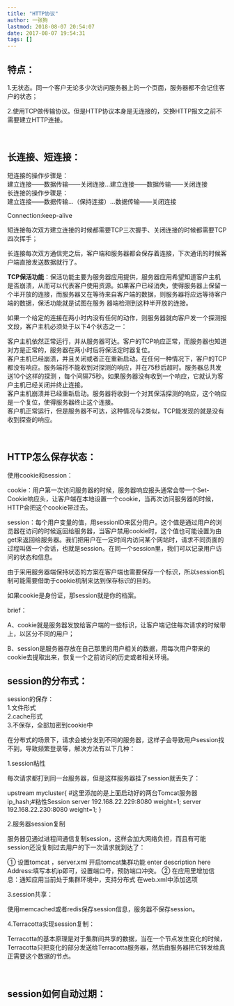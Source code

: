 ```yaml
---
title: "HTTP协议"
author: 一张狗
lastmod: 2018-08-07 20:54:07
date: 2017-08-07 19:54:31
tags: []
---
```




## 特点：

1.无状态。同一个客户无论多少次访问服务器上的一个页面，服务器都不会记住客户的状态；

2.使用TCP做传输协议。但是HTTP协议本身是无连接的，交换HTTP报文之前不需要建立HTTP连接。

 


## 长连接、短连接：

短连接的操作步骤是：  
 建立连接——数据传输——关闭连接…建立连接——数据传输——关闭连接  
 长连接的操作步骤是：  
 建立连接——数据传输…（保持连接）…数据传输——关闭连接

Connection:keep-alive

短连接每次双方建立连接的时候都需要TCP三次握手、关闭连接的时候都需要TCP四次挥手；

长连接每次双方通信完之后，客户端和服务器都会保存着连接，下次通讯的时候客户端直接发送数据就行了。

**TCP保活功能**：保活功能主要为服务器应用提供，服务器应用希望知道客户主机是否崩溃，从而可以代表客户使用资源。如果客户已经消失，使得服务器上保留一个半开放的连接，而服务器又在等待来自客户端的数据，则服务器将应远等待客户端的数据，保活功能就是试图在服务 器端检测到这种半开放的连接。

如果一个给定的连接在两小时内没有任何的动作，则服务器就向客户发一个探测报文段，客户主机必须处于以下4个状态之一：

客户主机依然正常运行，并从服务器可达。客户的TCP响应正常，而服务器也知道对方是正常的，服务器在两小时后将保活定时器复位。  
 客户主机已经崩溃，并且关闭或者正在重新启动。在任何一种情况下，客户的TCP都没有响应。服务端将不能收到对探测的响应，并在75秒后超时。服务器总共发送10个这样的探测 ，每个间隔75秒。如果服务器没有收到一个响应，它就认为客户主机已经关闭并终止连接。  
 客户主机崩溃并已经重新启动。服务器将收到一个对其保活探测的响应，这个响应是一个复位，使得服务器终止这个连接。  
 客户机正常运行，但是服务器不可达，这种情况与2类似，TCP能发现的就是没有收到探查的响应。

 


## HTTP怎么保存状态：

使用cookie和session：

cookie：用户第一次访问服务器的时候，服务器响应报头通常会带一个Set-Cookie响应头，让客户端在本地设置一个cookie，当再次访问服务器的时候，HTTP会把这个cookie带过去。

session：每个用户变量的值，用sessionID来区分用户。这个值是通过用户的浏览器在访问的时候返回给服务器，当客户禁用cookie时，这个值也可能设置为由get来返回给服务器。我们把用户在一定时间内访问某个网站时，请求不同页面的过程叫做一个会话，也就是session。在同一个session里，我们可以记录用户访问的状态和信息。

由于采用服务器端保持状态的方案在客户端也需要保存一个标识，所以session机制可能需要借助于cookie机制来达到保存标识的目的。

如果cookie是身份证，那session就是你的档案。

brief：

A、cookie就是服务器发放给客户端的一些标识，让客户端记住每次请求的时候带上，以区分不同的用户；

B、session是服务器存放在自己那里的用户相关的数据，用每次用户带来的cookie去提取出来，恢复一个之前访问的历史或者相关环境。


## session的分布式：

session的保存：  
 1.文件形式  
 2.cache形式  
 3.不保存，全部加密到cookie中

在分布式的场景下，请求会被分发到不同的服务器，这样子会导致用户session找不到，导致频繁登录等，解决方法有以下几种：

1.session粘性

每次请求都打到同一台服务器，但是这样服务器挂了session就丢失了：

upstream mycluster{ #这里添加的是上面启动好的两台Tomcat服务器 ip_hash;#粘性Session server 192.168.22.229:8080 weight=1; server 192.168.22.230:8080 weight=1; }

2.服务器session复制

服务器见通过进程间通信复制session，这样会加大网络负担，而且有可能session还没复制过去用户的下一次请求就到达了：

① 设置tomcat ，server.xml 开启tomcat集群功能 enter description here Address:填写本机ip即可，设置端口号，预防端口冲突。 ② 在应用里增加信息：通知应用当前处于集群环境中，支持分布式 在web.xml中添加选项 <distributable/>

3.session共享：

使用memcached或者redis保存session信息，服务器不保存session。

4.Terracotta实现session复制：

Terracotta的基本原理是对于集群间共享的数据，当在一个节点发生变化的时候，Terracotta只把变化的部分发送给Terracotta服务器，然后由服务器把它转发给真正需要这个数据的节点。

 


## session如何自动过期：



